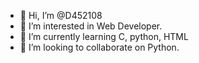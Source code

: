 - 👋 Hi, I’m @D452108
- 👀 I’m interested in Web Developer.
- 🌱 I’m currently learning C, python, HTML
- 💞️ I’m looking to collaborate on Python.

